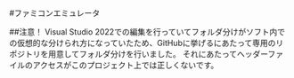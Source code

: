 #ファミコンエミュレータ

##注意！
Visual Studio 2022での編集を行っていてフォルダ分けがソフト内での仮想的な分けられ方になっていたため、GitHubに挙げるにあたって専用のリポジトリを用意してフォルダ分けを行いました。
それにあたってヘッダーファイルのアクセスがこのプロジェクト上では正しくないです。
